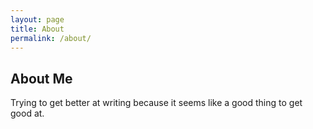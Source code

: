 ```yaml
---
layout: page
title: About
permalink: /about/
---
```


## About Me
Trying to get better at writing because it seems like a good thing to get good at. 

